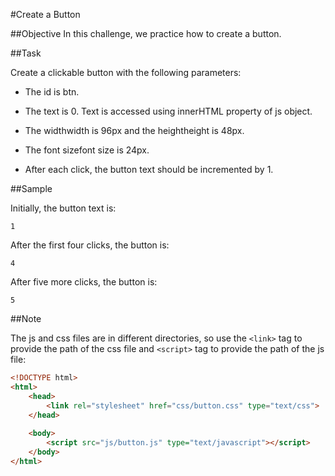 #Create a Button

##Objective 
In this challenge, we practice how to create a button.


##Task

Create a clickable button with the following parameters:

  + The id is btn.  

  + The text is 0. Text is accessed using innerHTML property of js object.  

  + The widthwidth is 96px and the heightheight is 48px.  

  + The font sizefont size is 24px.  

  + After each click, the button text should be incremented by 1.  

##Sample

Initially, the button text is:

```
1  
```

After the first four clicks, the button is:

```
4  
```

After five more clicks, the button is:

```
5  
```

##Note

The js and css files are in different directories, so use the ```<link>``` tag to provide the path of the css file and ```<script>``` tag to provide the path of the js file:

```html
<!DOCTYPE html>
<html>
    <head>
        <link rel="stylesheet" href="css/button.css" type="text/css">
    </head>
    
    <body>
    	<script src="js/button.js" type="text/javascript"></script>
    </body>
</html>
```

